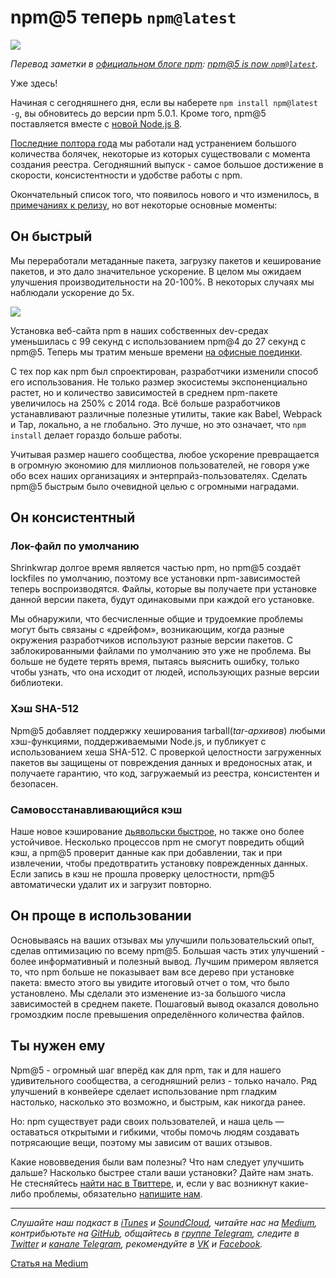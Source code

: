 # npm@5 теперь `npm@latest`

![](https://cdn-images-1.medium.com/max/1600/1*9nI6dL1Z-8cqFpCX96zVFA.gif)

*Перевод заметки в [официальном блоге npm](https://medium.com/npm-inc): [npm@5 is now `npm@latest`](https://medium.com/npm-inc/npm-5-is-now-npm-latest-d674e9e3b0ec).*

Уже здесь!

Начиная с сегодняшнего дня, если вы наберете `npm install npm@latest -g`, вы обновитесь до версии npm 5.0.1. Кроме того, npm@5 поставляется вместе с [новой Node.js 8](https://medium.com/@nodejs/node-js-8-big-improvements-for-the-debugging-and-native-module-ecosystem-58454861f2fc).

[Последние полтора года](https://www.youtube.com/watch?v=5CcaebJeXFU&feature=youtu.be&t=24m21s) мы работали над устранением большого количества болячек, некоторые из которых существовали с момента создания реестра. Сегодняшний выпуск - самое большое достижение в скорости, консистентности и удобстве работы с npm.

Окончательный список того, что появилось нового и что изменилось, в [примечаниях к релизу](http://blog.npmjs.org/post/161081169345/v500), но вот некоторые основные моменты:

## Он быстрый
Мы переработали метаданные пакета, загрузку пакетов и кеширование пакетов, и это дало значительное ускорение. В целом мы ожидаем улучшения производительности на 20-100%. В некоторых случаях мы наблюдали ускорение до 5x.

![](https://cdn-images-1.medium.com/max/1600/0*K1Wb1ERhtAHLRG0m.)

Установка веб-сайта npm в наших собственных dev-средах уменьшилась с 99 секунд с использованием npm@4 до 27 секунд с npm@5. Теперь мы тратим меньше времени [на офисные поединки](https://twitter.com/AhmadNassri/status/859934689863245825).

С тех пор как npm был спроектирован, разработчики изменили способ его использования. Не только размер экосистемы экспоненциально растет, но и количество зависимостей в среднем npm-пакете увеличилось на 250% с 2014 года. Всё больше разработчиков устанавливают различные полезные утилиты, такие как Babel, Webpack и Tap, локально, а не глобально. Это лучше, но это означает, что `npm install` делает гораздо больше работы.

Учитывая размер нашего сообщества, любое ускорение превращается в огромную экономию для миллионов пользователей, не говоря уже обо всех наших организациях и энтерпрайз-пользователях. Сделать npm@5 быстрым было очевидной целью с огромными наградами.

## Он консистентный
### Лок-файл по умолчанию
Shrinkwrap долгое время является частью npm, но npm@5 создаёт lockfiles по умолчанию, поэтому все установки npm-зависимостей теперь воспроизводятся. Файлы, которые вы получаете при установке данной версии пакета, будут одинаковыми при каждой его установке.

Мы обнаружили, что бесчисленные общие и трудоемкие проблемы могут быть связаны с «дрейфом», возникающим, когда разные окружения разработчиков используют разные версии пакетов. С заблокированными файлами по умолчанию это уже не проблема. Вы больше не будете терять время, пытаясь выяснить ошибку, только чтобы узнать, что она исходит от людей, использующих разные версии библиотеки.

### Хэш SHA-512
Npm@5 добавляет поддержку хеширования tarball(*tar-архивов*) любыми хэш-функциями, поддерживаемыми Node.js, и публикует с использованием хеша SHA-512. С проверкой целостности загруженных пакетов вы защищены от повреждения данных и вредоносных атак, и получаете гарантию, что код, загружаемый из реестра, консистентен и безопасен.

### Самовосстанавливающийся кэш
Наше новое кэширование [дьявольски быстрое](https://twitter.com/maybekatz/status/865393382260056064), но также оно более устойчивое. Несколько процессов npm не смогут повредить общий кэш, а npm@5 проверит данные как при добавлении, так и при извлечении, чтобы предотвратить установку поврежденных данных. Если запись в кэш не прошла проверку целостности, npm@5 автоматически удалит их и загрузит повторно.

## Он проще в использовании
Основываясь на ваших отзывах мы улучшили пользовательский опыт, сделав оптимизацию по всему npm@5. Большая часть этих улучшений - более информативный и полезный вывод. Лучшим примером является то, что npm больше не показывает вам все дерево при установке пакета: вместо этого вы увидите итоговый отчет о том, что было установлено. Мы сделали это изменение из-за большого числа зависимостей в среднем пакете. Пошаговый вывод оказался довольно громоздким после превышения определённого количества файлов.

## Ты нужен ему
Npm@5 - огромный шаг вперёд как для npm, так и для нашего удивительного сообщества, а сегодняшний релиз - только начало. Ряд улучшений в конвейере сделает использование npm гладким настолько, насколько это возможно, и быстрым, как никогда ранее.

Но: npm существует ради своих пользователей, и наша цель — оставаться открытыми и гибкими, чтобы помочь людям создавать потрясающие вещи, поэтому мы зависим от ваших отзывов.

Какие нововведения были вам полезны? Что нам следует улучшить дальше? Насколько быстрее стали ваши установки? Дайте нам знать. Не стесняйтесь [найти нас в Твиттере](https://twitter.com/npmjs), и, если у вас возникнут какие-либо проблемы, обязательно [напишите нам](mailto:support@npmjs.com).

---

*Слушайте наш подкаст в [iTunes](https://itunes.apple.com/ru/podcast/девшахта/id1226773343) и [SoundCloud](https://soundcloud.com/devschacht), читайте нас на [Medium](https://medium.com/devschacht), контрибьютьте на [GitHub](https://github.com/devSchacht), общайтесь в [группе Telegram](https://t.me/devSchacht), следите в [Twitter](https://twitter.com/DevSchacht) и [канале Telegram](https://t.me/devSchachtChannel), рекомендуйте в [VK](https://vk.com/devschacht) и [Facebook](https://www.facebook.com/devSchacht).*

[Статья на Medium](https://medium.com/devschacht/npm-5-is-now-npm-latest-9ef037c9f5f5)
